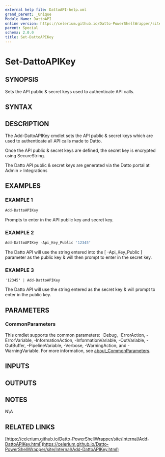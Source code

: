 ```yaml
---
external help file: DattoAPI-help.xml
grand_parent: _Unique
Module Name: DattoAPI
online version: https://celerium.github.io/Datto-PowerShellWrapper/site/_Unique/Set-DattoAPIKey.html
parent: Special
schema: 2.0.0
title: Set-DattoAPIKey
---
```


# Set-DattoAPIKey

## SYNOPSIS
Sets the API public & secret keys used to authenticate API calls.

## SYNTAX

## DESCRIPTION
The Add-DattoAPIKey cmdlet sets the API public & secret keys which are used to
authenticate all API calls made to Datto.

Once the API public & secret keys are defined, the secret key is encrypted using SecureString.

The Datto API public & secret keys are generated via the Datto portal at Admin \> Integrations

## EXAMPLES

### EXAMPLE 1
```powershell
Add-DattoAPIKey
```

Prompts to enter in the API public key and secret key.

### EXAMPLE 2
```powershell
Add-DattoAPIKey -Api_Key_Public '12345'
```

The Datto API will use the string entered into the \[ -Api_Key_Public \] parameter as the
public key & will then prompt to enter in the secret key.

### EXAMPLE 3
```
'12345' | Add-DattoAPIKey
```

The Datto API will use the string entered as the secret key & will prompt to enter in the public key.

## PARAMETERS

### CommonParameters
This cmdlet supports the common parameters: -Debug, -ErrorAction, -ErrorVariable, -InformationAction, -InformationVariable, -OutVariable, -OutBuffer, -PipelineVariable, -Verbose, -WarningAction, and -WarningVariable. For more information, see [about_CommonParameters](http://go.microsoft.com/fwlink/?LinkID=113216).

## INPUTS

## OUTPUTS

## NOTES
N\A

## RELATED LINKS

[https://celerium.github.io/Datto-PowerShellWrapper/site/Internal/Add-DattoAPIKey.html](https://celerium.github.io/Datto-PowerShellWrapper/site/Internal/Add-DattoAPIKey.html)

